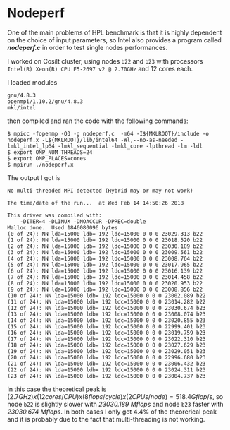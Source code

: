 # Nodeperf
One of the main problems of HPL benchmark is that it is highly dependent on the choice of input parameters, so Intel also provides a program called ***nodeperf.c*** in order to test single nodes performances.

I worked on Cosilt cluster, using nodes `b22` and `b23` with processors `Intel(R) Xeon(R) CPU E5-2697 v2 @ 2.70GHz` and 12 cores each.

I loaded modules
```
gnu/4.8.3                  
openmpi/1.10.2/gnu/4.8.3   
mkl/intel
```
then compiled and ran the code with the following commands:
```
$ mpicc -fopenmp -O3 -g nodeperf.c  -m64 -I${MKLROOT}/include -o nodeperf.x -L${MKLROOT}/lib/intel64 -Wl,--no-as-needed -lmkl_intel_lp64 -lmkl_sequential -lmkl_core -lpthread -lm -ldl
$ export OMP_NUM_THREADS=24
$ export OMP_PLACES=cores
$ mpirun ./nodeperf.x
```

The output I got is 
```
No multi-threaded MPI detected (Hybrid may or may not work)

The time/date of the run...  at Wed Feb 14 14:50:26 2018

This driver was compiled with:
	-DITER=4 -DLINUX -DNOACCUR -DPREC=double 
Malloc done.  Used 1846080096 bytes
(0 of 24): NN lda=15000 ldb= 192 ldc=15000 0 0 0 23029.313 b22
(1 of 24): NN lda=15000 ldb= 192 ldc=15000 0 0 0 23018.520 b22
(2 of 24): NN lda=15000 ldb= 192 ldc=15000 0 0 0 23030.189 b22
(3 of 24): NN lda=15000 ldb= 192 ldc=15000 0 0 0 23009.561 b22
(4 of 24): NN lda=15000 ldb= 192 ldc=15000 0 0 0 23008.764 b22
(5 of 24): NN lda=15000 ldb= 192 ldc=15000 0 0 0 23017.965 b22
(6 of 24): NN lda=15000 ldb= 192 ldc=15000 0 0 0 23016.139 b22
(7 of 24): NN lda=15000 ldb= 192 ldc=15000 0 0 0 23014.458 b22
(8 of 24): NN lda=15000 ldb= 192 ldc=15000 0 0 0 23020.953 b22
(9 of 24): NN lda=15000 ldb= 192 ldc=15000 0 0 0 23008.856 b22
(10 of 24): NN lda=15000 ldb= 192 ldc=15000 0 0 0 23002.089 b22
(11 of 24): NN lda=15000 ldb= 192 ldc=15000 0 0 0 23014.282 b22
(12 of 24): NN lda=15000 ldb= 192 ldc=15000 0 0 0 23030.674 b23
(13 of 24): NN lda=15000 ldb= 192 ldc=15000 0 0 0 23008.074 b23
(14 of 24): NN lda=15000 ldb= 192 ldc=15000 0 0 0 23020.855 b23
(15 of 24): NN lda=15000 ldb= 192 ldc=15000 0 0 0 22999.401 b23
(16 of 24): NN lda=15000 ldb= 192 ldc=15000 0 0 0 23019.759 b23
(17 of 24): NN lda=15000 ldb= 192 ldc=15000 0 0 0 23022.310 b23
(18 of 24): NN lda=15000 ldb= 192 ldc=15000 0 0 0 23027.629 b23
(19 of 24): NN lda=15000 ldb= 192 ldc=15000 0 0 0 23029.051 b23
(20 of 24): NN lda=15000 ldb= 192 ldc=15000 0 0 0 22996.680 b23
(21 of 24): NN lda=15000 ldb= 192 ldc=15000 0 0 0 23006.432 b23
(22 of 24): NN lda=15000 ldb= 192 ldc=15000 0 0 0 23024.311 b23
(23 of 24): NN lda=15000 ldb= 192 ldc=15000 0 0 0 23004.737 b23

```


In this case the theoretical peak is $(2.7GHz) x (12 cores/CPU) x (8 flops/cycle) x (2 CPUs/node) = 518.4 Gflop/s$, so node `b22` is slightly slower with *23030.189 Mflops* and node `b23` faster with *23030.674 Mflops*. In both cases I only got 4.4% of the theorerical peak and it is probably due to the fact that multi-threading is not working.
